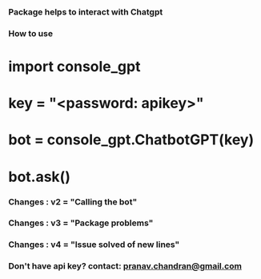 ### Package helps to interact with Chatgpt 

### How to use
# import console_gpt
# key = "<password: apikey>"
# bot = console_gpt.ChatbotGPT(key)
# bot.ask()

### Changes : v2 = "Calling the bot"

### Changes : v3 = "Package problems"

### Changes : v4 = "Issue solved of new lines"

### Don't have api key? contact: pranav.chandran@gmail.com
